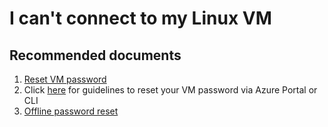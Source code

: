 <properties  
              pageTitle="I can't connect to my Linux VM"
              description="I can't connect to my Linux VM"
              service=""
              resource=""
              authors="tiag"
              displayOrder="33"
              selfHelpType="generic"
              supportTopicIds="32615529"
              resourceTags=""
              productPesIds="15571,16215,16065,15797,16454,16470"
              cloudEnvironments="public"
/>

# I can't connect to my Linux VM

## **Recommended documents**

1. [Reset VM password](data-blade:Microsoft_Azure_Compute.VirtualMachinePasswordReset.id.$resourceId)
2. Click [here](https://review.docs.microsoft.com/azure/virtual-machines/troubleshooting/troubleshoot-ssh-connection?branch=pr-en-us-54175) for guidelines to reset your VM password via Azure Portal or CLI
3. [Offline password reset](https://review.docs.microsoft.com/azure/virtual-machines/troubleshooting/reset-password?branch=pr-en-us-54175)
